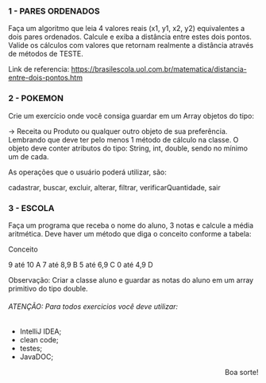 ### 1 - PARES ORDENADOS 
Faça um algoritmo que leia 4 valores reais (x1, y1, x2, y2) equivalentes a dois pares ordenados. Calcule e exiba a distância entre estes dois pontos.
Valide os cálculos com valores que retornam realmente a distância através de métodos de TESTE. 

Link de referencia:
https://brasilescola.uol.com.br/matematica/distancia-entre-dois-pontos.htm

### 2 - POKEMON 
Crie um exercício onde você consiga guardar em um Array objetos do tipo:

-> Receita ou Produto ou qualquer outro objeto de sua preferência. Lembrando que deve ter pelo menos 1 método de cálculo na classe. O objeto deve conter atributos do tipo: String, int, double, sendo no mínimo um de cada.

As operações que o usuário poderá utilizar, são:

cadastrar, buscar, excluir, alterar, filtrar, verificarQuantidade, sair


### 3 - ESCOLA 
Faça um programa que receba o nome do aluno, 3 notas e calcule a média aritmética. Deve haver um método que diga o conceito conforme a tabela:

Conceito
 
9 até 10 A
7 até 8,9 B 
5 até 6,9 C
0 até 4,9 D

Observação: Criar a classe aluno e guardar as notas do aluno em um array primitivo do tipo double. 



###### ATENÇÃO: Para todos exercicios você deve utilizar:

- IntelliJ IDEA;
- clean code;
- testes;
- JavaDOC;

<div align="right">Boa sorte!</div>